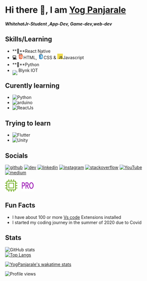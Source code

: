 # Hi there 👋, I am [Yog Panjarale](https://github.com/YogPanjarale)
##### WhitehatJr-Student ,App-Dev, Game-dev,web-dev
## Skills/Learning
<!--* <img height="18" width="18" style="fill:'#00ff00;" src="https://unpkg.com/simple-icons@v4/icons/react.svg" />  React-->
* **📱**React Native
* **💻** <img height="18" width="18" style="fill:'#00ff00;" src="https://raw.githubusercontent.com/github/explore/80688e429a7d4ef2fca1e82350fe8e3517d3494d/topics/html/html.png" />HTML, <img height="18" width="18" style="fill:'#00ff00;" src="https://raw.githubusercontent.com/github/explore/80688e429a7d4ef2fca1e82350fe8e3517d3494d/topics/css/css.png" />CSS & <img height="18" width="18" style="fill:'#00ff00;" src="https://raw.githubusercontent.com/github/explore/80688e429a7d4ef2fca1e82350fe8e3517d3494d/topics/javascript/javascript.png" />Javascript 
* **🐍**Python
* <img src="https://blr1.blynk.cloud/favicon.ico" style="position:relative;top: 10px;"> Blynk IOT
## Curently learning 
* <img alt="Python" src="https://img.shields.io/badge/python%20-%2314354C.svg?&style=for-the-badge&logo=python&logoColor=white"/>
* <img alt="arduino" src="https://img.shields.io/badge/arduino%20-%231572B6.svg?&style=for-the-badge&logo=arduino&logoColor=white"/> 
* <img alt="ReactJs" src="https://img.shields.io/badge/react%20-%231572B6.svg?&style=for-the-badge&logo=react&logoColor=white"/>
## Trying to learn 
<!--* <img height="20" width="20" src="https://unpkg.com/simple-icons@v4/icons/svelte.svg" /> Svelte-->
* <img alt="Flutter" src="https://img.shields.io/badge/Flutter-0078D6?style=for-the-badge&logo=flutter&logoColor=white" />
* <img alt="Unity" src="https://img.shields.io/badge/unity%20-%23000000.svg?&style=for-the-badge&logo=unity&logoColor=white"/>

## Socials 
[<img src='https://cdn.jsdelivr.net/npm/simple-icons@3.0.1/icons/github.svg' alt='github' height='40'>](https://github.com/https://github.com/YogPanjarale)  [<img src='https://cdn.jsdelivr.net/npm/simple-icons@3.0.1/icons/dev-dot-to.svg' alt='dev' height='40'>](https://dev.to/yogpanjarale)  [<img src='https://cdn.jsdelivr.net/npm/simple-icons@3.0.1/icons/linkedin.svg' alt='linkedin' height='40'>](https://www.linkedin.com/in/yog-panjarale-99b15b1b0//)  [<img src='https://cdn.jsdelivr.net/npm/simple-icons@3.0.1/icons/instagram.svg' alt='instagram' height='40'>](https://www.instagram.com/yogpanjarale/)  [<img src='https://cdn.jsdelivr.net/npm/simple-icons@3.0.1/icons/stackoverflow.svg' alt='stackoverflow' height='40'>](https://stackoverflow.com/users/14253516/yog-panjarale)  [<img src='https://cdn.jsdelivr.net/npm/simple-icons@3.0.1/icons/youtube.svg' alt='YouTube' height='40'>](https://www.youtube.com/channel/UCyeK6QtX7dY3HBVAV7-IRYQ)  [<img src='https://cdn.jsdelivr.net/npm/simple-icons@3.0.1/icons/medium.svg' alt='medium' height='40'>](https://medium.com/@yog.panjarale)  

<a href='https://docs.github.com/en/developers'><img src='https://raw.githubusercontent.com/acervenky/animated-github-badges/master/assets/devbadge.gif' width='40' height='40'></a> <a href='https://github.com/pricing'><img src='https://raw.githubusercontent.com/acervenky/animated-github-badges/master/assets/pro.gif' width='40' height='40'></a> 

## Fun Facts

- I have about 100 or more [Vs code](https://github.com/microsoft/vscode) Extensions installed
- I started my coding journey in the summer of 2020 due to Covid

## Stats

![GitHub stats](https://github-readme-stats.vercel.app/api?username=YogPanjarale&show_icons=true&theme=dark)  
[![Top Langs](https://github-readme-stats.vercel.app/api/top-langs/?username=YogPanjarale&langs_count=10&layout=compact&theme=dark)](https://github.com/anuraghazra/github-readme-stats)

[![YogPanjarale's wakatime stats](https://github-readme-stats.vercel.app/api/wakatime?username=YogPanjarale&layout=compact&theme=dark)](https://github.com/anuraghazra/github-readme-stats)


![Profile views](https://gpvc.arturio.dev/YogPanjarale)  
